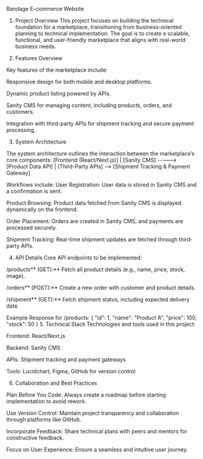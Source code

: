 Bandage E-commerce Website

1. Project Overview
This project focuses on building the technical foundation for a marketplace, transitioning from business-oriented planning to technical implementation. The goal is to create a scalable, functional, and user-friendly marketplace that aligns with real-world business needs.

2. Features Overview

Key features of the marketplace include:

Responsive design for both mobile and desktop platforms.

Dynamic product listing powered by APIs.

Sanity CMS for managing content, including products, orders, and customers.

Integration with third-party APIs for shipment tracking and secure payment processing.

3. System Architecture

The system architecture outlines the interaction between the marketplace’s core components:
[Frontend (React/Next.js)]
      |
[Sanity CMS] -----> [Product Data API]
      |
[Third-Party APIs] --> [Shipment Tracking & Payment Gateway]

Workflows include:
User Registration: User data is stored in Sanity CMS and a confirmation is sent.

Product Browsing: Product data fetched from Sanity CMS is displayed dynamically on the frontend.

Order Placement: Orders are created in Sanity CMS, and payments are processed securely.

Shipment Tracking: Real-time shipment updates are fetched through third-party APIs.

4. API Details
 Core API endpoints to be implemented:

/products** (GET):** Fetch all product details (e.g., name, price, stock, image).

/orders** (POST):** Create a new order with customer and product details.

/shipment** (GET):** Fetch shipment status, including expected delivery date.

Example Response for /products:
{
  "id": 1,
  "name": "Product A",
  "price": 100,
  "stock": 50
}
5. Technical Stack
Technologies and tools used in this project:

Frontend: React/Next.js

Backend: Sanity CMS

APIs: Shipment tracking and payment gateways

Tools: Lucidchart, Figma, GitHub for version control

6. Collaboration and Best Practices

Plan Before You Code: Always create a roadmap before starting implementation to avoid rework.

Use Version Control: Maintain project transparency and collaboration through platforms like GitHub.

Incorporate Feedback: Share technical plans with peers and mentors for constructive feedback.

Focus on User Experience: Ensure a seamless and intuitive user journey.






